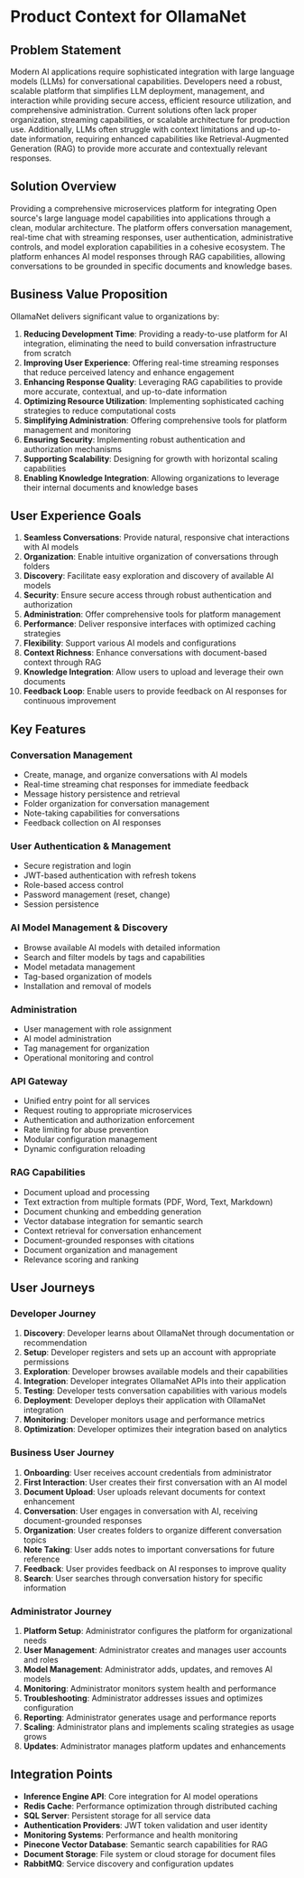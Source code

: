 # Product Context for OllamaNet

## Problem Statement
Modern AI applications require sophisticated integration with large language models (LLMs) for conversational capabilities. Developers need a robust, scalable platform that simplifies LLM deployment, management, and interaction while providing secure access, efficient resource utilization, and comprehensive administration. Current solutions often lack proper organization, streaming capabilities, or scalable architecture for production use. Additionally, LLMs often struggle with context limitations and up-to-date information, requiring enhanced capabilities like Retrieval-Augmented Generation (RAG) to provide more accurate and contextually relevant responses.

## Solution Overview
Providing a comprehensive microservices platform for integrating Open source's large language model capabilities into applications through a clean, modular architecture. The platform offers conversation management, real-time chat with streaming responses, user authentication, administrative controls, and model exploration capabilities in a cohesive ecosystem. The platform enhances AI model responses through RAG capabilities, allowing conversations to be grounded in specific documents and knowledge bases.

## Business Value Proposition
OllamaNet delivers significant value to organizations by:

1. **Reducing Development Time**: Providing a ready-to-use platform for AI integration, eliminating the need to build conversation infrastructure from scratch
2. **Improving User Experience**: Offering real-time streaming responses that reduce perceived latency and enhance engagement
3. **Enhancing Response Quality**: Leveraging RAG capabilities to provide more accurate, contextual, and up-to-date information
4. **Optimizing Resource Utilization**: Implementing sophisticated caching strategies to reduce computational costs
5. **Simplifying Administration**: Offering comprehensive tools for platform management and monitoring
6. **Ensuring Security**: Implementing robust authentication and authorization mechanisms
7. **Supporting Scalability**: Designing for growth with horizontal scaling capabilities
8. **Enabling Knowledge Integration**: Allowing organizations to leverage their internal documents and knowledge bases

## User Experience Goals
1. **Seamless Conversations**: Provide natural, responsive chat interactions with AI models
2. **Organization**: Enable intuitive organization of conversations through folders
3. **Discovery**: Facilitate easy exploration and discovery of available AI models
4. **Security**: Ensure secure access through robust authentication and authorization
5. **Administration**: Offer comprehensive tools for platform management
6. **Performance**: Deliver responsive interfaces with optimized caching strategies
7. **Flexibility**: Support various AI models and configurations
8. **Context Richness**: Enhance conversations with document-based context through RAG
9. **Knowledge Integration**: Allow users to upload and leverage their own documents
10. **Feedback Loop**: Enable users to provide feedback on AI responses for continuous improvement

## Key Features

### Conversation Management
- Create, manage, and organize conversations with AI models
- Real-time streaming chat responses for immediate feedback
- Message history persistence and retrieval
- Folder organization for conversation management
- Note-taking capabilities for conversations
- Feedback collection on AI responses

### User Authentication & Management
- Secure registration and login
- JWT-based authentication with refresh tokens
- Role-based access control
- Password management (reset, change)
- Session persistence

### AI Model Management & Discovery
- Browse available AI models with detailed information
- Search and filter models by tags and capabilities
- Model metadata management
- Tag-based organization of models
- Installation and removal of models

### Administration
- User management with role assignment
- AI model administration
- Tag management for organization
- Operational monitoring and control

### API Gateway
- Unified entry point for all services
- Request routing to appropriate microservices
- Authentication and authorization enforcement
- Rate limiting for abuse prevention
- Modular configuration management
- Dynamic configuration reloading

### RAG Capabilities
- Document upload and processing
- Text extraction from multiple formats (PDF, Word, Text, Markdown)
- Document chunking and embedding generation
- Vector database integration for semantic search
- Context retrieval for conversation enhancement
- Document-grounded responses with citations
- Document organization and management
- Relevance scoring and ranking

## User Journeys

### Developer Journey
1. **Discovery**: Developer learns about OllamaNet through documentation or recommendation
2. **Setup**: Developer registers and sets up an account with appropriate permissions
3. **Exploration**: Developer browses available models and their capabilities
4. **Integration**: Developer integrates OllamaNet APIs into their application
5. **Testing**: Developer tests conversation capabilities with various models
6. **Deployment**: Developer deploys their application with OllamaNet integration
7. **Monitoring**: Developer monitors usage and performance metrics
8. **Optimization**: Developer optimizes their integration based on analytics

### Business User Journey
1. **Onboarding**: User receives account credentials from administrator
2. **First Interaction**: User creates their first conversation with an AI model
3. **Document Upload**: User uploads relevant documents for context enhancement
4. **Conversation**: User engages in conversation with AI, receiving document-grounded responses
5. **Organization**: User creates folders to organize different conversation topics
6. **Note Taking**: User adds notes to important conversations for future reference
7. **Feedback**: User provides feedback on AI responses to improve quality
8. **Search**: User searches through conversation history for specific information

### Administrator Journey
1. **Platform Setup**: Administrator configures the platform for organizational needs
2. **User Management**: Administrator creates and manages user accounts and roles
3. **Model Management**: Administrator adds, updates, and removes AI models
4. **Monitoring**: Administrator monitors system health and performance
5. **Troubleshooting**: Administrator addresses issues and optimizes configuration
6. **Reporting**: Administrator generates usage and performance reports
7. **Scaling**: Administrator plans and implements scaling strategies as usage grows
8. **Updates**: Administrator manages platform updates and enhancements

## Integration Points
- **Inference Engine API**: Core integration for AI model operations
- **Redis Cache**: Performance optimization through distributed caching
- **SQL Server**: Persistent storage for all service data
- **Authentication Providers**: JWT token validation and user identity
- **Monitoring Systems**: Performance and health monitoring
- **Pinecone Vector Database**: Semantic search capabilities for RAG
- **Document Storage**: File system or cloud storage for document files
- **RabbitMQ**: Service discovery and configuration updates

